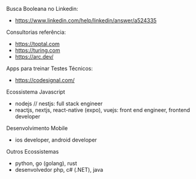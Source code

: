 Busca Booleana no Linkedin:
- https://www.linkedin.com/help/linkedin/answer/a524335

Consultorias referência:
- https://toptal.com
- https://turing.com
- https://arc.dev/

Apps para treinar Testes Técnicos:
- https://codesignal.com/

Ecossistema Javascript
- nodejs // nestjs: full stack engineer
- reactjs, nextjs, react-native (expo), vuejs: front end engineer, frontend developer

Desenvolvimento Mobile
- ios developer, android developer

Outros Ecossistemas
- python, go (golang), rust
- desenvolvedor php, c# (.NET), java
